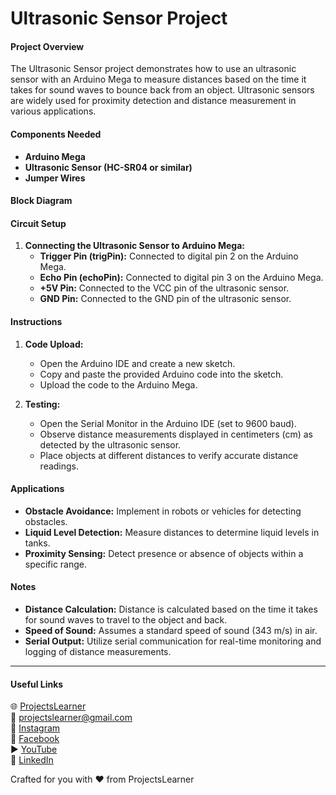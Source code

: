 # Ultrasonic Sensor Project

#### Project Overview
The Ultrasonic Sensor project demonstrates how to use an ultrasonic sensor with an Arduino Mega to measure distances based on the time it takes for sound waves to bounce back from an object. Ultrasonic sensors are widely used for proximity detection and distance measurement in various applications.

#### Components Needed
- **Arduino Mega**
- **Ultrasonic Sensor (HC-SR04 or similar)**
- **Jumper Wires**

#### Block Diagram

#### Circuit Setup
1. **Connecting the Ultrasonic Sensor to Arduino Mega:**
   - **Trigger Pin (trigPin):** Connected to digital pin 2 on the Arduino Mega.
   - **Echo Pin (echoPin):** Connected to digital pin 3 on the Arduino Mega.
   - **+5V Pin:** Connected to the VCC pin of the ultrasonic sensor.
   - **GND Pin:** Connected to the GND pin of the ultrasonic sensor.

#### Instructions
1. **Code Upload:**
   - Open the Arduino IDE and create a new sketch.
   - Copy and paste the provided Arduino code into the sketch.
   - Upload the code to the Arduino Mega.

2. **Testing:**
   - Open the Serial Monitor in the Arduino IDE (set to 9600 baud).
   - Observe distance measurements displayed in centimeters (cm) as detected by the ultrasonic sensor.
   - Place objects at different distances to verify accurate distance readings.

#### Applications
- **Obstacle Avoidance:** Implement in robots or vehicles for detecting obstacles.
- **Liquid Level Detection:** Measure distances to determine liquid levels in tanks.
- **Proximity Sensing:** Detect presence or absence of objects within a specific range.

#### Notes
- **Distance Calculation:** Distance is calculated based on the time it takes for sound waves to travel to the object and back.
- **Speed of Sound:** Assumes a standard speed of sound (343 m/s) in air.
- **Serial Output:** Utilize serial communication for real-time monitoring and logging of distance measurements.

---

#### Useful Links
🌐 [ProjectsLearner](https://projectslearner.com/learn/arduino-mega-ultrasonic-sensor)  
📧 [projectslearner@gmail.com](mailto:projectslearner@gmail.com)  
📸 [Instagram](https://www.instagram.com/projectslearner/)  
📘 [Facebook](https://www.facebook.com/projectslearner)  
▶️ [YouTube](https://www.youtube.com/@ProjectsLearner)  
📘 [LinkedIn](https://www.linkedin.com/in/projectslearner)

Crafted for you with ❤️ from ProjectsLearner